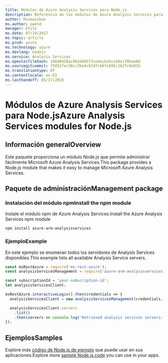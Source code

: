 ```yaml
---
title: Módulos de Azure Analysis Services para Node.js
description: Referencia de los módulos de Azure Analysis Services para Node.js
author: Minewiskan
ms.author: owend
manager: kfile
ms.date: 07/18/2017
ms.topic: article
ms.prod: azure
ms.technology: azure
ms.devlang: nodejs
ms.service: Analysis Services
ms.openlocfilehash: 166d0450ac9b2d005f3ce4ecba5ce36e1786ae09
ms.sourcegitcommit: 75051fec38cc3be4cb7d7cb6fc695c162fc0e91b
ms.translationtype: HT
ms.contentlocale: es-ES
ms.lasthandoff: 05/17/2018
---
```

# <a name="azure-analysis-services-modules-for-nodejs"></a><span data-ttu-id="5eec9-103">Módulos de Azure Analysis Services para Node.js</span><span class="sxs-lookup"><span data-stu-id="5eec9-103">Azure Analysis Services modules for Node.js</span></span>

## <a name="overview"></a><span data-ttu-id="5eec9-104">Información general</span><span class="sxs-lookup"><span data-stu-id="5eec9-104">Overview</span></span>
<span data-ttu-id="5eec9-105">Este paquete proporciona un módulo Node.js que permite administrar fácilmente Microsoft Azure Analysis Services.</span><span class="sxs-lookup"><span data-stu-id="5eec9-105">This package provides a Node.js module that makes it easy to manage Microsoft Azure Analysis Services.</span></span>

## <a name="management-package"></a><span data-ttu-id="5eec9-106">Paquete de administración</span><span class="sxs-lookup"><span data-stu-id="5eec9-106">Management package</span></span>

### <a name="install-the-npm-module"></a><span data-ttu-id="5eec9-107">Instalación del módulo npm</span><span class="sxs-lookup"><span data-stu-id="5eec9-107">Install the npm module</span></span>

<span data-ttu-id="5eec9-108">Instale el módulo npm de Azure Analysis Services.</span><span class="sxs-lookup"><span data-stu-id="5eec9-108">Install the Azure Analysis Services npm module</span></span>

```bash
npm install azure-arm-analysisservices
```

### <a name="example"></a><span data-ttu-id="5eec9-109">Ejemplo</span><span class="sxs-lookup"><span data-stu-id="5eec9-109">Example</span></span>

<span data-ttu-id="5eec9-110">En este ejemplo se enumeran todos los servidores de Analysis Services disponibles.</span><span class="sxs-lookup"><span data-stu-id="5eec9-110">This example lists all available Analysis Service servers.</span></span>

```javascript
const msRestAzure = require('ms-rest-azure');
const analysisServicesManagement = require('azure-arm-analysisservices');

const subscriptionId = 'your-subscription-id';
let analysisServicesClient;

msRestAzure.interactiveLogin().then(credentials => {
  analysisServicesClient = new analysisServicesManagement(credentials, subscriptionId);

  analysisServicesClient.servers
    .list()
    .then(servers => console.log('Retrieved analysis services servers: ', servers));
});
```

## <a name="samples"></a><span data-ttu-id="5eec9-111">Ejemplos</span><span class="sxs-lookup"><span data-stu-id="5eec9-111">Samples</span></span>

<span data-ttu-id="5eec9-112">Explore más [código de Node.js de ejemplo](https://azure.microsoft.com/resources/samples/?platform=nodejs) que puede usar en sus aplicaciones.</span><span class="sxs-lookup"><span data-stu-id="5eec9-112">Explore more [sample Node.js code](https://azure.microsoft.com/resources/samples/?platform=nodejs) you can use in your apps.</span></span>
